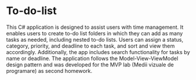 # To-do-list

This C# application is designed to assist users with time management. It enables users to create to-do list folders in which they can add as many tasks as needed, including nested to-do lists. Users can assign a status, category, priority, and deadline to each task, and sort and view them accordingly. Additionally, the app includes search functionality for tasks by name or deadline. The application follows the Model-View-ViewModel design pattern and was developed for the MVP lab (Medii vizuale de programare) as second homework.
